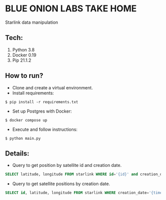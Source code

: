 # BLUE ONION LABS TAKE HOME
Starlink data manipulation

## Tech: 
1. Python 3.8
2. Docker 0.19
3. Pip 21.1.2

## How to run?
* Clone and create a virtual environment. 
* Install requirements:
```console
$ pip install -r requirements.txt
```
* Set up Postgres with Docker:
```console
$ docker compose up
```
* Execute and follow instructions:
```console
$ python main.py
```

## Details: 
* Query to get position by satellite id and creation date.
```sql
SELECT latitude, longitude FROM starlink WHERE id='{id}' and creation_date='{time}';
```
* Query to get satellite positions by creation date.
```sql
SELECT id, latitude, longitude FROM starlink WHERE creation_date='{time}';
```